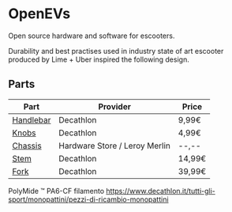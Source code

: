 # OpenEVs
Open source hardware and software for escooters.

Durability and best practises used in industry state of art escooter produced by Lime + Uber inspired the following design.
## Parts

| Part | Provider | Price |
|----------|----------|----------|
| [Handlebar](https://www.decathlon.it/p/manubrio-bici-trekking-25-4-640mm/_/R-p-339493?mc=8739576) | Decathlon | 9,99€ |
| [Knobs](https://www.decathlon.it/p/manopole-bici-schiuma-100/_/R-p-11123?mc=5586664)| Decathlon | 4,99€ |
| [Chassis](https://www.leroymerlin.it/prodotti/ferramenta/profilati-lamiere-e-griglie-di-aerazione/profilati-e-accessori/profilo-tondo-standers-argento-12-mm-36503964.html) | Hardware Store / Leroy Merlin | --,--|
| [Stem](https://www.decathlon.it/p/attacco-manubrio-mtb-1-1-8-60-80-90-100-7-31-8-nero/_/R-p-197911?mc=8523787) | Decathlon | 14,99€ |
| [Fork](https://www.decathlon.it/p/forcella-ammortizzata-20-pollici-1-1-8-nera/_/R-p-X8399978?mc=8399978&c=NERO) | Decathlon | 39,99€
  







PolyMide ™ PA6-CF filamento
https://www.decathlon.it/tutti-gli-sport/monopattini/pezzi-di-ricambio-monopattini
